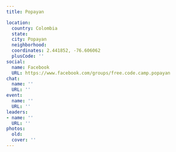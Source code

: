 ```yaml
---
title: Popayan

location:
  country: Colombia
  state: 
  city: Popayan
  neighborhood: 
  coordinates: 2.441852, -76.606062
  plusCode: ''
social:
  name: Facebook
  URL: https://www.facebook.com/groups/free.code.camp.popayan
chat:
  name: ''
  URL: ''
event:
  name: ''
  URL: ''
leaders:
- name: ''
  URL: ''
photos:
  old: 
  cover: ''
---
```


